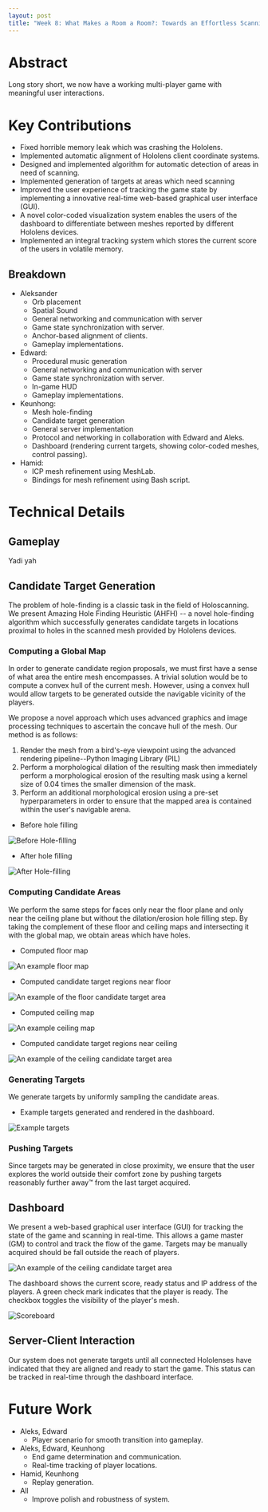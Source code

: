 ```yaml
---
layout: post
title: "Week 8: What Makes a Room a Room?: Towards an Effortless Scanning Experience through Innovative Gamification"
---
```


# Abstract

Long story short, we now have a working multi-player game with meaningful user interactions.

# Key Contributions

 * Fixed horrible memory leak which was crashing the Hololens.
 * Implemented automatic alignment of Hololens client coordinate systems.
 * Designed and implemented algorithm for automatic detection of areas in need of scanning.
 * Implemented generation of targets at areas which need scanning
 * Improved the user experience of tracking the game state by implementing a innovative real-time web-based graphical user interface (GUI).
 * A novel color-coded visualization system enables the users of the dashboard to differentiate between meshes reported by different Hololens devices.
 * Implemented an integral tracking system which stores the current score of the users in volatile memory.
 

## Breakdown

 * Aleksander
    * Orb placement
    * Spatial Sound
    * General networking and communication with server
    * Game state synchronization with server.
    * Anchor-based alignment of clients.
    * Gameplay implementations.
 * Edward: 
    * Procedural music generation
    * General networking and communication with server
    * Game state synchronization with server.
    * In-game HUD
    * Gameplay implementations.
 * Keunhong:
    * Mesh hole-finding
    * Candidate target generation
    * General server implementation
    * Protocol and networking in collaboration with Edward and Aleks.
    * Dashboard (rendering current targets, showing color-coded meshes, control passing).
 * Hamid:
    * ICP mesh refinement using MeshLab.
    * Bindings for mesh refinement using Bash script.

 
# Technical Details

## Gameplay

Yadi yah


## Candidate Target Generation

The problem of hole-finding is a classic task in the field of Holoscanning. We present Amazing Hole Finding Heuristic (AHFH) -- a novel hole-finding algorithm which successfully generates candidate targets in locations proximal to holes in the scanned mesh provided by Hololens devices.  

### Computing a Global Map

In order to generate candidate region proposals, we must first have a sense of what area the entire mesh encompasses. A trivial solution would be to compute a convex hull of the current mesh. However, using a convex hull would allow targets to be generated outside the navigable vicinity of the players.

We propose a novel approach which uses advanced graphics and image processing techniques to ascertain the concave hull of the mesh. Our method is as follows:

 1. Render the mesh from a bird's-eye viewpoint using the advanced rendering pipeline--Python Imaging Library (PIL)
 2. Perform a morphological dilation of the resulting mask then immediately perform a morphological erosion of the resulting mask using a kernel size of 0.04 times the smaller dimension of the mask.
 4. Perform an additional morphological erosion using a pre-set hyperparameters in order to ensure that the mapped area is contained within the user's navigable arena.

 * Before hole filling

 ![Before Hole-filling](/images/global-before.png)
 
 * After hole filling
 
 ![After Hole-filling](/images/global-after.png)

### Computing Candidate Areas

We perform the same steps for faces only near the floor plane and only near the ceiling plane but without the dilation/erosion hole filling step. By taking the complement of these floor and ceiling maps and intersecting it with the global map, we obtain areas which have holes.

 * Computed floor map
 
 ![An example floor map](/images/floor_map.png)

 * Computed candidate target regions near floor
 
 ![An example of the floor candidate target area](/images/floor_cand.png)

 * Computed ceiling map
 
 ![An example ceiling map](/images/ceiling_map.png)

 * Computed candidate target regions near ceiling
 
 ![An example of the ceiling candidate target area](/images/ceiling_cand.png)


### Generating Targets

We generate targets by uniformly sampling the candidate areas.

 * Example targets generated and rendered in the dashboard.
 
 ![Example targets](/images/example-targets.png)



### Pushing Targets

Since targets may be generated in close proximity, we ensure that the user explores the world outside their comfort zone by pushing targets reasonably further away™ from the last target acquired.


## Dashboard

We present a web-based graphical user interface (GUI) for tracking the state of the game and scanning in real-time. This allows a game master (GM) to control and track the flow of the game. Targets may be manually acquired should be fall outside the reach of players.

![An example of the ceiling candidate target area](/images/dashboard-screenshot.png)

The dashboard shows the current score, ready status and IP address of the players. A green check mark indicates that the player is ready. The checkbox toggles the visibility of the player's mesh.

![Scoreboard](/images/dashboard-scoreboard.png)


## Server-Client Interaction

Our system does not generate targets until all connected Hololenses have indicated that they are aligned and ready to start the game. This status can be tracked in real-time through the dashboard interface.


# Future Work

 * Aleks, Edward
    * Player scenario for smooth transition into gameplay.
 * Aleks, Edward, Keunhong
    * End game determination and communication.
    * Real-time tracking of player locations.
 * Hamid, Keunhong
    * Replay generation.
 * All
    * Improve polish and robustness of system. 


